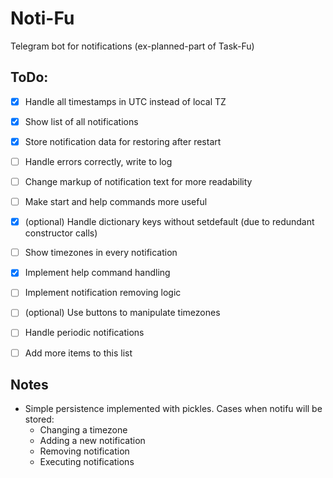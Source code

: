 # Noti-Fu
Telegram bot for notifications (ex-planned-part of Task-Fu)

## ToDo:
- [x] Handle all timestamps in UTC instead of local TZ
- [x] Show list of all notifications
- [x] Store notification data for restoring after restart
- [ ] Handle errors correctly, write to log
- [ ] Change markup of notification text for more readability
- [ ] Make start and help commands more useful
- [x] (optional) Handle dictionary keys without setdefault (due to redundant constructor calls)
- [ ] Show timezones in every notification
- [x] Implement help command handling
- [ ] Implement notification removing logic
- [ ] (optional) Use buttons to manipulate timezones
- [ ] Handle periodic notifications
- [ ] Add more items to this list


## Notes
- Simple persistence implemented with pickles. Cases when notifu will be stored:
    * Changing a timezone
    * Adding a new notification
    * Removing notification
    * Executing notifications
